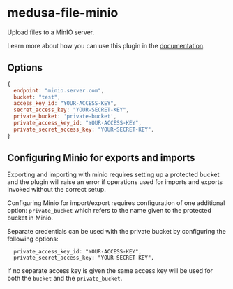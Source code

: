 # medusa-file-minio

Upload files to a MinIO server.

Learn more about how you can use this plugin in the [documentation](https://docs.medusajs.com/add-plugins/minio).

## Options

```js
{
  endpoint: "minio.server.com",
  bucket: "test",
  access_key_id: "YOUR-ACCESS-KEY",
  secret_access_key: "YOUR-SECRET-KEY",
  private_bucket: 'private-bucket',
  private_access_key_id: "YOUR-ACCESS-KEY",
  private_secret_access_key: "YOUR-SECRET-KEY",
}
```

## Configuring Minio for exports and imports

Exporting and importing with minio requires setting up a protected bucket and the plugin will raise an error if operations used for imports and exports invoked without the correct setup.

Configuring Minio for import/export requires configuration of one additional option: `private_bucket` which refers to the name given to the protected bucket in Minio.

Separate credentials can be used with the private bucket by configuring the following options:

```
  private_access_key_id: "YOUR-ACCESS-KEY",
  private_secret_access_key: "YOUR-SECRET-KEY",
```

If no separate access key is given the same access key will be used for both the `bucket` and the `private_bucket`.
